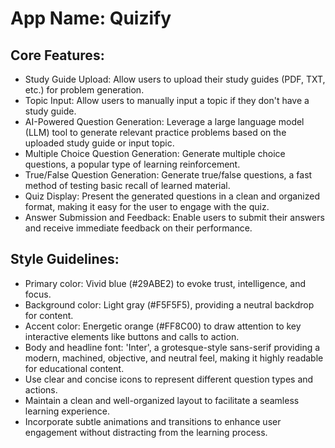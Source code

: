 # **App Name**: Quizify

## Core Features:

- Study Guide Upload: Allow users to upload their study guides (PDF, TXT, etc.) for problem generation.
- Topic Input: Allow users to manually input a topic if they don't have a study guide.
- AI-Powered Question Generation: Leverage a large language model (LLM) tool to generate relevant practice problems based on the uploaded study guide or input topic.
- Multiple Choice Question Generation: Generate multiple choice questions, a popular type of learning reinforcement.
- True/False Question Generation: Generate true/false questions, a fast method of testing basic recall of learned material.
- Quiz Display: Present the generated questions in a clean and organized format, making it easy for the user to engage with the quiz.
- Answer Submission and Feedback: Enable users to submit their answers and receive immediate feedback on their performance.

## Style Guidelines:

- Primary color: Vivid blue (#29ABE2) to evoke trust, intelligence, and focus.
- Background color: Light gray (#F5F5F5), providing a neutral backdrop for content.
- Accent color: Energetic orange (#FF8C00) to draw attention to key interactive elements like buttons and calls to action.
- Body and headline font: 'Inter', a grotesque-style sans-serif providing a modern, machined, objective, and neutral feel, making it highly readable for educational content.
- Use clear and concise icons to represent different question types and actions.
- Maintain a clean and well-organized layout to facilitate a seamless learning experience.
- Incorporate subtle animations and transitions to enhance user engagement without distracting from the learning process.